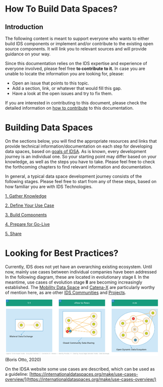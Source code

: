 # How To Build Data Spaces?
## Introduction
The following content is meant to support everyone who wants to either build IDS components or implement and/or contribute to the existing open source components.
It will link you to relevant sources and will provide guidance on your way. 

Since this documentation relies on the IDS expertise and experience of everyone involved, please feel free **to contribute to it.** 
In case you are unable to locate the information you are looking for, please:
+ Open an issue that points to this topic. 
+ Add a section, link, or whatever that would fill this gap.
+ Have a look at the open issues and try to fix them.

If you are interested in contributing to this document, please check the detailed information on [how to contribute](/how-to-build-data-spaces/CONTRIBUTING.md) to this documentation.

# Building Data Spaces
On the sections below, you will find the appropriate resources and links that provide technical information/documentation on each step for developing data spaces, based on [goals of IDSA](../GOALS.md). As is known, every development journey is an individual one. So your starting point may differ based on your knowledge, as well as the steps you have to take. Please feel free to check the forthcoming chapters to find relevant information and documentation.

In general, a typical data space development journey consists of the following stages. Please feel free to start from any of these steps, based on how familiar you are with IDS Technologies. 

[1. Gather Knowledge](/how-to-build-data-spaces/1-Gather-Knowledge.md)

[2. Define Your Use Case](/how-to-build-data-spaces/2-Define-Your-Use-Case.md)

[3. Build Components](/how-to-build-data-spaces/3-Build-Components.md)

[4. Prepare for Go-Live](/how-to-build-data-spaces/4-Prepare-for-Go-Live.md)

[5. Share](/how-to-build-data-spaces/5-Share.md)


# Looking for Best Practices?
Currently, IDS does not yet have an overarching existing ecosystem. Until now, mainly use cases between individual companies have been addressed
In the following diagram, these are located in evolutionary stage **I**.
In the meantime, use cases of evolution stage **II** are becoming increasingly established. The [Mobility Data Space](https://www.mobility-data-space.de/) and [Catena-X](https://www.handelsblatt.com/27129464.html) are particularly worthy of mention here, as are other [IDS Communities](https://internationaldataspaces.org/make/communities/) and [Projects](https://internationaldataspaces.org/make/projects/).

![IDS ecosystems evolution](./images/IDS_business_ecosystems_evolution.png)
(Boris Otto, 2020)

On the IDSA website some use cases are described, which can be used as a guideline:
[https://internationaldataspaces.org/make/use-cases-overview/](https://internationaldataspaces.org/make/use-cases-overview/)
